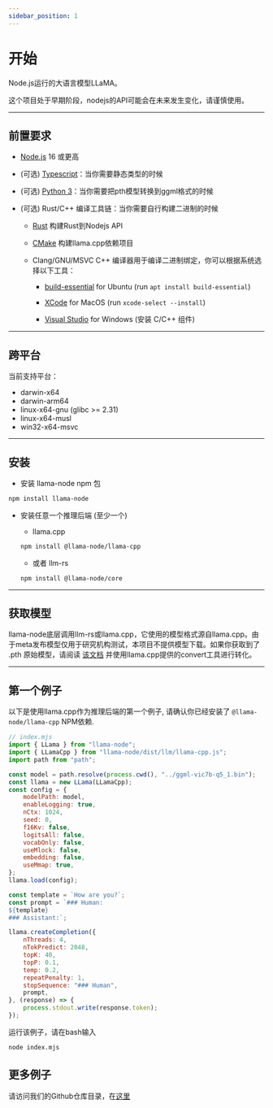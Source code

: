 ```yaml
---
sidebar_position: 1
---
```


# 开始

Node.js运行的大语言模型LLaMA。

这个项目处于早期阶段，nodejs的API可能会在未来发生变化，请谨慎使用。

---

## 前置要求

- [Node.js](https://nodejs.org/en/download/) 16 或更高
  
- (可选) [Typescript](https://www.typescriptlang.org/)：当你需要静态类型的时候

- (可选) [Python 3](https://www.python.org/downloads/)：当你需要把pth模型转换到ggml格式的时候

- (可选) Rust/C++ 编译工具链：当你需要自行构建二进制的时候
  
  - [Rust](https://www.rust-lang.org/tools/install) 构建Rust到Nodejs API
  
  - [CMake](https://cmake.org/) 构建llama.cpp依赖项目
  
  - Clang/GNU/MSVC C++ 编译器用于编译二进制绑定，你可以根据系统选择以下工具：
    
    - [build-essential](https://packages.ubuntu.com/jammy/build-essential) for Ubuntu (run ```apt install build-essential```)
    
    - [XCode](https://developer.apple.com/xcode/) for MacOS (run ```xcode-select --install```)

    - [Visual Studio](https://visualstudio.microsoft.com/) for Windows (安装 C/C++ 组件)

---

## 跨平台

当前支持平台：

- darwin-x64
- darwin-arm64
- linux-x64-gnu (glibc >= 2.31)
- linux-x64-musl
- win32-x64-msvc

---

## 安装

- 安装 llama-node npm 包

```bash
npm install llama-node
```

- 安装任意一个推理后端 (至少一个)
  
  - llama.cpp
  
  ```bash
  npm install @llama-node/llama-cpp
  ```

  - 或者 llm-rs
  
  ```bash
  npm install @llama-node/core
  ```

---

## 获取模型

llama-node底层调用llm-rs或llama.cpp，它使用的模型格式源自llama.cpp。由于meta发布模型仅用于研究机构测试，本项目不提供模型下载。如果你获取到了 .pth 原始模型，请阅读 [该文档](https://github.com/ggerganov/llama.cpp#prepare-data--run) 并使用llama.cpp提供的convert工具进行转化。

---

## 第一个例子

以下是使用llama.cpp作为推理后端的第一个例子, 请确认你已经安装了 ```@llama-node/llama-cpp``` NPM依赖.

```js
// index.mjs
import { LLama } from "llama-node";
import { LLamaCpp } from "llama-node/dist/llm/llama-cpp.js";
import path from "path";

const model = path.resolve(process.cwd(), "../ggml-vic7b-q5_1.bin");
const llama = new LLama(LLamaCpp);
const config = {
    modelPath: model,
    enableLogging: true,
    nCtx: 1024,
    seed: 0,
    f16Kv: false,
    logitsAll: false,
    vocabOnly: false,
    useMlock: false,
    embedding: false,
    useMmap: true,
};
llama.load(config);

const template = `How are you?`;
const prompt = `### Human:
${template}
### Assistant:`;

llama.createCompletion({
    nThreads: 4,
    nTokPredict: 2048,
    topK: 40,
    topP: 0.1,
    temp: 0.2,
    repeatPenalty: 1,
    stopSequence: "### Human",
    prompt,
}, (response) => {
    process.stdout.write(response.token);
});
```

运行该例子，请在bash输入

```bash
node index.mjs
```

## 更多例子

请访问我们的Github仓库目录，在[这里](https://github.com/Atome-FE/llama-node/tree/main/example)